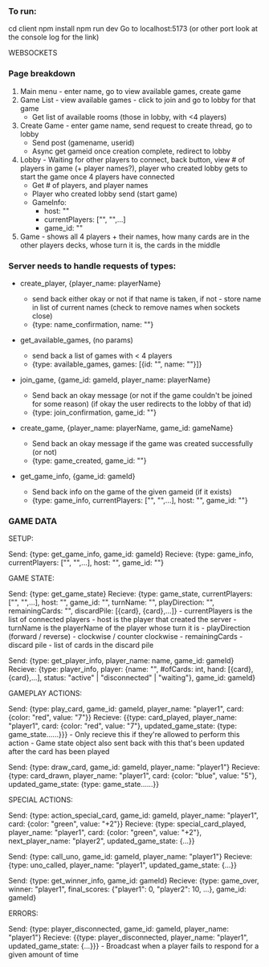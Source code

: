 ### To run:
cd client
npm install
npm run dev
Go to localhost:5173 (or other port look at the console log for the link)


WEBSOCKETS

### Page breakdown
1. Main menu - enter name, go to view available games, create game
2. Game List - view available games - click to join and go to lobby for that game
    - Get list of available rooms (those in lobby, with <4 players)
3. Create Game - enter game name, send request to create thread, go to lobby
    - Send post (gamename, userid)
    - Async get gameid once creation complete, redirect to lobby
4. Lobby - Waiting for other players to connect, back button, view # of players in game (+ player names?), player who created lobby gets to start the game once 4 players have connected
    - Get # of players, and player names
    - Player who created lobby send (start game)
    - GameInfo:
        - host: ""
        - currentPlayers: ["", "",...]
        - game_id: ""
5. Game - shows all 4 players + their names, how many cards are in the other players decks, whose turn it is, the cards in the middle


### Server needs to handle requests of types:
- create_player, {player_name: playerName} 
    - send back either okay or not if that name is taken, if not - store name in list of current names (check to remove names when sockets close)
    - {type: name_confirmation, name: ""}

- get_available_games, (no params)
    - send back a list of games with < 4 players 
    - {type: available_games, games: [{id: "", name: ""}]}

- join_game, {game_id: gameId, player_name: playerName}
    - Send back an okay message (or not if the game couldn't be joined for some reason) (if okay the user redirects to the lobby of that id)
    - {type: join_confirmation, game_id: ""}

- create_game, {player_name: playerName, game_id: gameName}
    - Send back an okay message if the game was created successfully (or not)
    - {type: game_created, game_id: ""}

- get_game_info, {game_id: gameId}
    - Send back info on the game of the given gameid (if it exists)
    - {type: game_info, currentPlayers: ["", "",...], host: "", game_id: ""}








### GAME DATA
SETUP:

Send: {type: get_game_info, game_id: gameId}
Recieve: {type: game_info, currentPlayers: ["", "",...], host: "", game_id: ""}



GAME STATE:

Send: {type: get_game_state}
Recieve: {type: game_state, currentPlayers: ["", "",...], host: "", game_id: "", turnName: "", playDirection: "", remainingCards: "", discardPile: [{card}, {card},...]}
    - currentPlayers is the list of connected players
    - host is the player that created the server
    - turnName is the playerName of the player whose turn it is
    - playDirection (forward / reverse) - clockwise / counter clockwise
    - remainingCards
    - discard pile - list of cards in the discard pile


Send: {type: get_player_info, player_name: name, game_id: gameId}
Recieve: {type: player_info, player: {name: "", #ofCards: int, hand: [{card}, {card},...], status: "active" | "disconnected" | "waiting"}, game_id: gameId}



GAMEPLAY ACTIONS:

Send: {type: play_card, game_id: gameId, player_name: "player1", card: {color: "red", value: "7"}}
Recieve: {{type: card_played, player_name: "player1", card: {color: "red", value: "7"}, updated_game_state: {type: game_state......}}}
    - Only recieve this if they're allowed to perform this action
    - Game state object also sent back with this that's been updated after the card has been played


Send: {type: draw_card, game_id: gameId, player_name: "player1"}
Recieve: {type: card_drawn, player_name: "player1", card: {color: "blue", value: "5"}, updated_game_state: {type: game_state......}}



SPECIAL ACTIONS:

Send: {type: action_special_card, game_id: gameId, player_name: "player1", card: {color: "green", value: "+2"}}
Recieve: {type: special_card_played, player_name: "player1", card: {color: "green", value: "+2"}, next_player_name: "player2", updated_game_state: {...}}


Send: {type: call_uno, game_id: gameId, player_name: "player1"}
Recieve: {type: uno_called, player_name: "player1", updated_game_state: {...}}


Send: {type: get_winner_info, game_id: gameId}
Recieve: {type: game_over, winner: "player1", final_scores: {"player1": 0, "player2": 10, ...}, game_id: gameId}



ERRORS:

Send: {type: player_disconnected, game_id: gameId, player_name: "player1"}
Recieve: {{type: player_disconnected, player_name: "player1", updated_game_state: {...}}}
    - Broadcast when a player fails to respond for a given amount of time


















